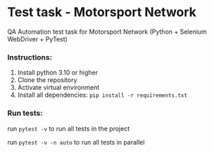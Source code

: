 # Test task - Motorsport Network
QA Automation test task for Motorsport Network (Python + Selenium WebDriver + PyTest)

### Instructions:
1. Install python 3.10 or higher
2. Clone the repository
3. Activate virtual environment
4. Install all dependencies: `pip install -r requirements.txt`

### Run tests:
run `pytest -v` to run all tests in the project

run `pytest -v -n auto` to run all tests in parallel